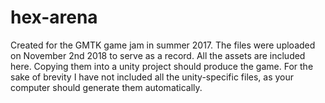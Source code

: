 # hex-arena
Created for the GMTK game jam in summer 2017. The files were uploaded on November 2nd 2018 to serve as a record.
All the assets are included here. Copying them into a unity project should produce the game. For the sake of brevity I have not included all the unity-specific files, as your computer should generate them automatically.

